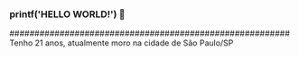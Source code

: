 ### printf('HELLO WORLD!') 👋
########################################################
Tenho 21 anos, atualmente moro na cidade de São Paulo/SP
